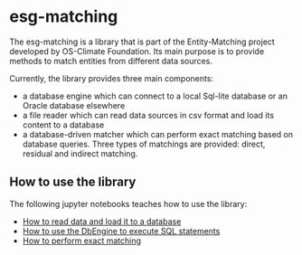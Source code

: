 # esg-matching

The esg-matching is a library that is part of the Entity-Matching project developed by OS-Climate Foundation. 
Its main purpose is to provide methods to match entities from different data sources.

Currently, the library provides three main components:
- a database engine which can connect to a local Sql-lite database or an Oracle database elsewhere
- a file reader which can read data sources in csv format and load its content to a database
- a database-driven matcher which can perform exact matching based on database queries. Three types of matchings are provided: direct, residual and indirect matching.

## How to use the library

The following jupyter notebooks teaches how to use the library:

- [How to read data and load it to a database](https://github.com/os-climate/esg-matching/tree/main/notebooks/How-to%20Guide/Read%20data%20and%20load%20to%20a%20database)
- [How to use the DbEngine to execute SQL statements](https://github.com/os-climate/esg-matching/tree/main/notebooks/How-to%20Guide/Use%20DbEngine%20to%20execute%20SQL%20statements)
- [How to perform exact matching](https://github.com/os-climate/esg-matching/tree/main/notebooks/How-to%20Guide/Perform%20exact%20matching)

